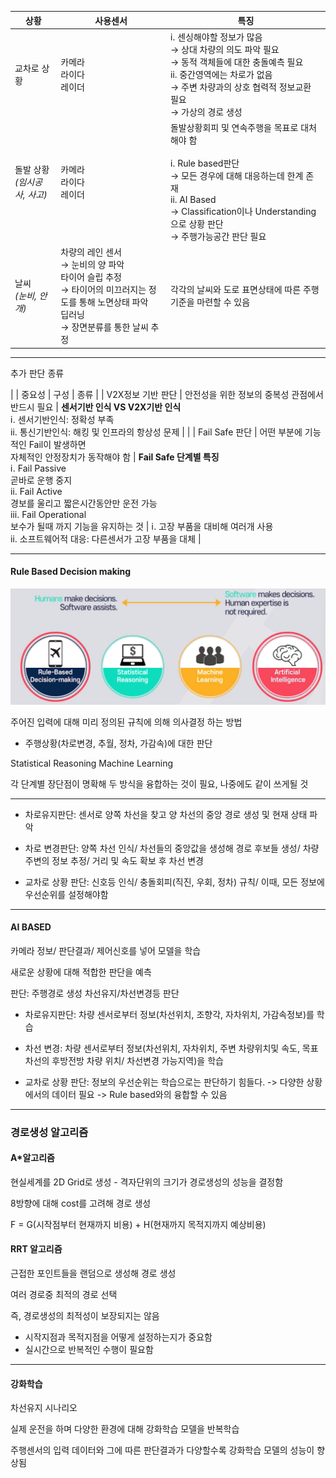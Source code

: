 | 상황 | 사용센서 | 특징 |
| --- | --- | --- |
| 교차로 상황 | 카메라<br>라이다<br>레이더 | ⅰ. 센싱해야할 정보가 많음<br>$\rightarrow$ 상대 차량의 의도 파악 필요<br> $\rightarrow$ 동적 객체들에 대한 충돌예측 필요<br> ⅱ. 중간영역에는 차로가 없음<br>$\rightarrow$ 주변 차량과의 상호 협력적 정보교환 필요<br> $\rightarrow$ 가상의 경로 생성 | 
| 돌발 상황<br>_(임시공사, 사고)_ | 카메라<br>라이다<br>레이더 | 돌발상황회피 및 연속주행을 목표로 대처해야 함<br><br>ⅰ. Rule based판단<br> $\rightarrow$ 모든 경우에 대해 대응하는데 한계 존재<br>ⅱ. AI Based<br>$\rightarrow$ Classification이나 Understanding으로 상황 판단<br>$\rightarrow$ 주행가능공간 판단 필요 |
| 날씨<br>_(눈비, 안개)_ | 차량의 레인 센서<br>$\rightarrow$ 눈비의 양 파악<br> 타이어 슬립 추정<br>$\rightarrow$ 타이어의 미끄러지는 정도를 통해 노면상태 파악<br> 딥러닝<br> $\rightarrow$ 장면분류를 통한 날씨 추정 | 각각의 날씨와 도로 표면상태에 따른 주행 기준을 마련할 수 있음 |

---
추가 판단 종류

| | 중요성 | 구성 | 종류 |
| V2X정보 기반 판단 | 안전성을 위한 정보의 중복성 관점에서 반드시 필요 | **센서기반 인식 VS V2X기반 인식**<br>ⅰ. 센서기반인식: 정확성 부족<br> ⅱ. 통신기반인식: 해킹 및 인프라의 항상성 문제 | |
| Fail Safe 판단 | 어떤 부분에 기능적인 Fail이 발생하면<br> 자체적인 안정장치가 동작해야 함 | **Fail Safe 단계별 특징**<br> ⅰ. Fail Passive<br>곧바로 운행 중지<br> ⅱ. Fail Active<br>경보를 울리고 짧은시간동안만 운전 가능 <br>ⅲ. Fail Operational<br>보수가 될때 까지 기능을 유지하는 것 | ⅰ. 고장 부품을 대비해 여러개 사용<br> ⅱ. 소프트웨어적 대응: 다른센서가 고장 부품을 대체 |

---
#### Rule Based Decision making

![alt text](image.png)

주어진 입력에 대해 미리 정의된 규칙에 의해 의사결정 하는 방법

- 주행상황(차로변경, 추월, 정차, 가감속)에 대한 판단

Statistical Reasoning
Machine Learning

각 단계별 장단점이 명확해 두 방식을 융합하는 것이 필요, 나중에도 같이 쓰게될 것

---
- 차로유지판단: 센서로 양쪽 차선을 찾고 양 차선의 중앙 경로 생성 및 현재 상태 파악

- 차로 변경판단: 양쪽 차선 인식/ 차선들의 중앙값을 생성해 경로 후보들 생성/ 차량 주변의 정보 추정/ 거리 및 속도 확보 후 차선 변경

- 교차로 상황 판단: 신호등 인식/ 충돌회피(직진, 우회, 정차) 규칙/ 이때, 모든 정보에 우선순위를 설정해야함

---

#### AI BASED

카메라 정보/ 판단결과/ 제어신호를 넣어 모델을 학습

새로운 상황에 대해 적합한 판단을 예측

판단: 주행경로 생성 차선유지/차선변경등 판단

- 차로유지판단: 차량 센서로부터 정보(차선위치, 조향각, 자차위치, 가감속정보)를 학습

- 차선 변경: 차량 센서로부터 정보(차선위치, 자차위치, 주변 차량위치및 속도, 목표 차선의 후방전방 차량 위치/ 차선변경 가능지역)을 학습

- 교차로 상황 판단: 정보의 우선순위는 학습으로는 판단하기 힘들다. -> 다양한 상황에서의 데이터 필요 -> Rule based와의 융합할 수 있음


---
### 경로생성 알고리즘

#### A*알고리즘

현실세계를 2D Grid로 생성 - 격자단위의 크기가 경로생성의 성능을 결정함

8방향에 대해 cost를 고려해 경로 생성

F = G(시작점부터 현재까지 비용) + H(현재까지 목적지까지 예상비용)

#### RRT 알고리즘

근접한 포인트들을 랜덤으로 생성해 경로 생성

여러 경로중 최적의 경로 선택

즉, 경로생성의 최적성이 보장되지는 않음

- 시작지점과 목적지점을 어떻게 설정하는지가 중요함
- 실시간으로 반복적인 수행이 필요함

---
#### 강화학습

차선유지 시나리오

실제 운전을 하며 다양한 환경에 대해 강화학습 모델을 반복학습

주행센서의 입력 데이터와 그에 따른 판단결과가 다양할수록 강화학습 모델의 성능이 향상됨
